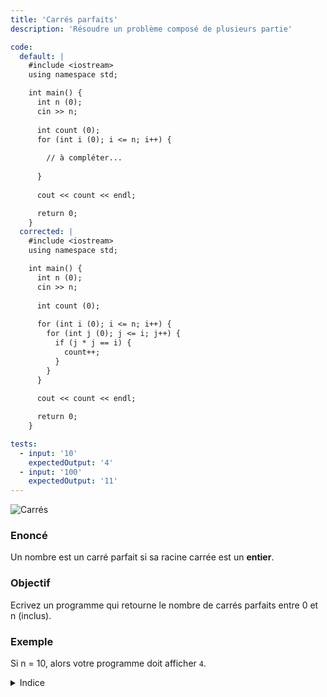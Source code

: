 ```yaml
---
title: 'Carrés parfaits'
description: 'Résoudre un problème composé de plusieurs partie'

code:
  default: |
    #include <iostream>
    using namespace std;

    int main() {
      int n (0); 
      cin >> n;
            
      int count (0);        
      for (int i (0); i <= n; i++) {  
                
        // à compléter...        
        
      }        
      
      cout << count << endl;

      return 0;
    }
  corrected: |
    #include <iostream>
    using namespace std;

    int main() {
      int n (0); 
      cin >> n;
            
      int count (0); 
            
      for (int i (0); i <= n; i++) {  
        for (int j (0); j <= i; j++) {
          if (j * j == i) {
            count++;
          }
        }
      }        
      
      cout << count << endl;

      return 0;
    }

tests:
  - input: '10'
    expectedOutput: '4'
  - input: '100'
    expectedOutput: '11'
---
```


![Carrés](/banner/carres.png)

### Enoncé

Un nombre est un carré parfait si sa racine carrée est un **entier**.

### Objectif

Ecrivez un programme qui retourne le nombre de carrés parfaits entre 0 et n (inclus).

### Exemple

Si n = 10, alors votre programme doit afficher `4`.

<details>
  <summary>Indice</summary>
  Utilisez deux boucles for : une pour parcourir les nombres de 0 à n et une autre pour chercher s’il existe une racine entière de ces nombres.
</details>
